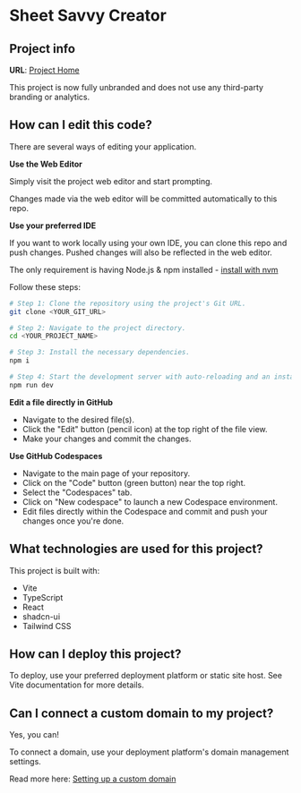 # Sheet Savvy Creator

## Project info

**URL**: [Project Home](#)

This project is now fully unbranded and does not use any third-party branding or analytics.

## How can I edit this code?

There are several ways of editing your application.

**Use the Web Editor**

Simply visit the project web editor and start prompting.

Changes made via the web editor will be committed automatically to this repo.

**Use your preferred IDE**

If you want to work locally using your own IDE, you can clone this repo and push changes. Pushed changes will also be reflected in the web editor.

The only requirement is having Node.js & npm installed - [install with nvm](https://github.com/nvm-sh/nvm#installing-and-updating)

Follow these steps:

```sh
# Step 1: Clone the repository using the project's Git URL.
git clone <YOUR_GIT_URL>

# Step 2: Navigate to the project directory.
cd <YOUR_PROJECT_NAME>

# Step 3: Install the necessary dependencies.
npm i

# Step 4: Start the development server with auto-reloading and an instant preview.
npm run dev
```

**Edit a file directly in GitHub**

- Navigate to the desired file(s).
- Click the "Edit" button (pencil icon) at the top right of the file view.
- Make your changes and commit the changes.

**Use GitHub Codespaces**

- Navigate to the main page of your repository.
- Click on the "Code" button (green button) near the top right.
- Select the "Codespaces" tab.
- Click on "New codespace" to launch a new Codespace environment.
- Edit files directly within the Codespace and commit and push your changes once you're done.

## What technologies are used for this project?

This project is built with:

- Vite
- TypeScript
- React
- shadcn-ui
- Tailwind CSS

## How can I deploy this project?

To deploy, use your preferred deployment platform or static site host. See Vite documentation for more details.

## Can I connect a custom domain to my project?

Yes, you can!

To connect a domain, use your deployment platform's domain management settings.

Read more here: [Setting up a custom domain](https://vitejs.dev/guide/static-deploy.html)
